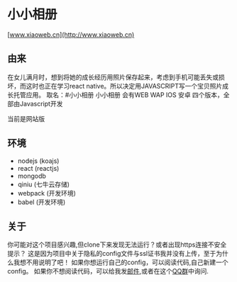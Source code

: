 # 小小相册
[www.xiaoweb.cn](http://www.xiaoweb.cn)

## 由来
在女儿满月时，想到将她的成长经历用照片保存起来，考虑到手机可能丢失或损坏，而这时也正在学习react native。所以决定用JAVASCRIPT写一个宝贝照片成长托管应用。
取名：#小小相册
小小相册 会有WEB WAP IOS 安卓 四个版本，全部由Javascript开发

当前是网站版
## 环境
 - nodejs (koajs)
 - react (reactjs)
 - mongodb
 - qiniu (七牛云存储)
 - webpack (开发环境)
 - babel (开发环境)
 
## 关于
你可能对这个项目感兴趣,但clone下来发现无法运行？或者出现https连接不安全提示？
这是因为项目中关于隐私的config文件与ssl证书我并没有上传，至于为什么我想不用说明了吧！
如果你想运行自己的config，可以阅读代码,自己新建一个config。
如果你不想阅读代码，可以给我发[邮件](email://635156603@qq.com),或者在这个[QQ群](http://jq.qq.com/?_wv=1027&k=ZWTWIS)中询问.


